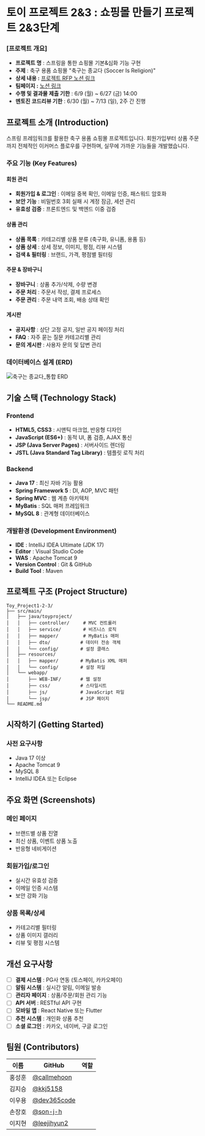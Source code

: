 # 토이 프로젝트 2&3 : 쇼핑몰 만들기 프로젝트 2&3단계
### [프로젝트 개요] 
- **프로젝트 명** : 스프링을 통한 쇼핑몰 기본&심화 기능 구현
- **주제** : 축구 용품 쇼핑몰 "축구는 종교다 (Soccer Is Religion)"
- **상세 내용 :** [프로젝트 RFP 노션 링크](https://www.notion.so/Toy-Project-2-3-1b69047c353d8136b5b3f9614a04bb65?source=copy_link)
- **팀페이지 :** [노션 링크](https://www.notion.so/No-10-2099047c353d80afa5e2cac96ee5b2ab?source=copy_link)
- **수행 및 결과물 제출 기한** : 6/9 (월) ~ 6/27 (금) 14:00
- **멘토진 코드리뷰 기한** : 6/30 (월) ~ 7/13 (일), 2주 간 진행

## 프로젝트 소개 (Introduction)
스프링 프레임워크를 활용한 축구 용품 쇼핑몰 프로젝트입니다. 회원가입부터 상품 주문까지 전체적인 이커머스 플로우를 구현하며, 실무에 가까운 기능들을 개발했습니다.

### 주요 기능 (Key Features)

#### 회원 관리
- **회원가입 & 로그인** : 이메일 중복 확인, 이메일 인증, 패스워드 암호화
- **보안 기능** : 비밀번호 3회 실패 시 계정 잠금, 세션 관리
- **유효성 검증** : 프론트엔드 및 백엔드 이중 검증

####  상품 관리
- **상품 목록** : 카테고리별 상품 분류 (축구화, 유니폼, 용품 등)
- **상품 상세** : 상세 정보, 이미지, 평점, 리뷰 시스템
- **검색 & 필터링** : 브랜드, 가격, 평점별 필터링

#### 주문 & 장바구니
- **장바구니** : 상품 추가/삭제, 수량 변경
- **주문 처리** : 주문서 작성, 결제 프로세스
- **주문 관리** : 주문 내역 조회, 배송 상태 확인

#### 게시판
- **공지사항** : 상단 고정 공지, 일반 공지 페이징 처리
- **FAQ** : 자주 묻는 질문 카테고리별 관리
- **문의 게시판** : 사용자 문의 및 답변 관리

### 데이터베이스 설계 (ERD)
![축구는 종교다_통합 ERD](https://github.com/user-attachments/assets/ab39a3c5-8ee4-4a52-8c43-c84c009c1a7c)

## 기술 스택 (Technology Stack)

### Frontend
- **HTML5, CSS3** : 시맨틱 마크업, 반응형 디자인
- **JavaScript (ES6+)** : 동적 UI, 폼 검증, AJAX 통신
- **JSP (Java Server Pages)** : 서버사이드 렌더링
- **JSTL (Java Standard Tag Library)** : 템플릿 로직 처리

### Backend
- **Java 17** : 최신 자바 기능 활용
- **Spring Framework 5** : DI, AOP, MVC 패턴
- **Spring MVC** : 웹 계층 아키텍처
- **MyBatis** : SQL 매퍼 프레임워크
- **MySQL 8** : 관계형 데이터베이스

### 개발환경 (Development Environment)
- **IDE** : IntelliJ IDEA Ultimate (JDK 17)
- **Editor** : Visual Studio Code
- **WAS** : Apache Tomcat 9
- **Version Control** : Git & GitHub
- **Build Tool** : Maven

## 프로젝트 구조 (Project Structure)

```
Toy_Project1-2-3/
├── src/main/
│   ├── java/toyproject/
│   │   ├── controller/     # MVC 컨트롤러
│   │   ├── service/        # 비즈니스 로직
│   │   ├── mapper/         # MyBatis 매퍼
│   │   ├── dto/           # 데이터 전송 객체
│   │   └── config/        # 설정 클래스
│   ├── resources/
│   │   ├── mapper/        # MyBatis XML 매퍼
│   │   └── config/        # 설정 파일
│   └── webapp/
│       ├── WEB-INF/       # 웹 설정
│       ├── css/           # 스타일시트
│       ├── js/            # JavaScript 파일
│       └── jsp/           # JSP 페이지
└── README.md
```

## 시작하기 (Getting Started)

### 사전 요구사항
- Java 17 이상
- Apache Tomcat 9
- MySQL 8
- IntelliJ IDEA 또는 Eclipse

## 주요 화면 (Screenshots)

### 메인 페이지
- 브랜드별 상품 진열
- 최신 상품, 이벤트 상품 노출
- 반응형 네비게이션

### 회원가입/로그인
- 실시간 유효성 검증
- 이메일 인증 시스템
- 보안 강화 기능

### 상품 목록/상세
- 카테고리별 필터링
- 상품 이미지 갤러리
- 리뷰 및 평점 시스템

## 개선 요구사항
- [ ] **결제 시스템** : PG사 연동 (토스페이, 카카오페이)
- [ ] **알림 시스템** : 실시간 알림, 이메일 발송
- [ ] **관리자 페이지** : 상품/주문/회원 관리 기능
- [ ] **API 서버** : RESTful API 구현
- [ ] **모바일 앱** : React Native 또는 Flutter
- [ ] **추천 시스템** : 개인화 상품 추천
- [ ] **소셜 로그인** : 카카오, 네이버, 구글 로그인

## 팀원 (Contributors)
| 이름 | GitHub | 역할 |
|------|--------|------|
| 홍성훈 | [@callmehoon](https://github.com/callmehoon) |
| 김지승 | [@kkj5158](https://github.com/kkj5158) |
| 이우용 | [@dev365code](https://github.com/dev365code) |
| 손장호 | [@son-j-h](https://github.com/son-j-h) |
| 이지현 | [@leejihyun2](https://github.com/leejihyun2) |
